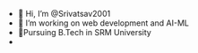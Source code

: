 - 👋 Hi, I’m @Srivatsav2001
- 👀 I’m working on web development and AI-ML
- 🌱Pursuing B.Tech in SRM University
- 

 

<!---
Srivatsav2001/Srivatsav2001 is a ✨ special ✨ repository because its `README.md` (this file) appears on your GitHub profile.
You can click the Preview link to take a look at your changes.
--->
